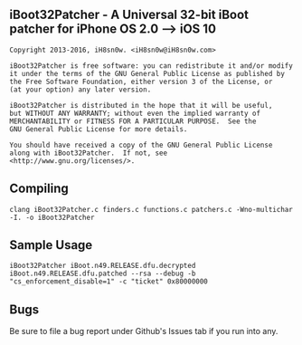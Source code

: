 iBoot32Patcher - A Universal 32-bit iBoot patcher for iPhone OS 2.0 --> iOS 10 
----------------------------------------------------
	Copyright 2013-2016, iH8sn0w. <iH8sn0w@iH8sn0w.com>

	iBoot32Patcher is free software: you can redistribute it and/or modify
	it under the terms of the GNU General Public License as published by
	the Free Software Foundation, either version 3 of the License, or
	(at your option) any later version.

	iBoot32Patcher is distributed in the hope that it will be useful,
	but WITHOUT ANY WARRANTY; without even the implied warranty of
	MERCHANTABILITY or FITNESS FOR A PARTICULAR PURPOSE.  See the
	GNU General Public License for more details.

	You should have received a copy of the GNU General Public License
	along with iBoot32Patcher.  If not, see <http://www.gnu.org/licenses/>.

Compiling
---------------------------------------------------
	clang iBoot32Patcher.c finders.c functions.c patchers.c -Wno-multichar -I. -o iBoot32Patcher

Sample Usage
---------------------------------------------------
	iBoot32Patcher iBoot.n49.RELEASE.dfu.decrypted iBoot.n49.RELEASE.dfu.patched --rsa --debug -b "cs_enforcement_disable=1" -c "ticket" 0x80000000

Bugs
---------------------------------------------------
Be sure to file a bug report under Github's Issues tab if you run into any.
